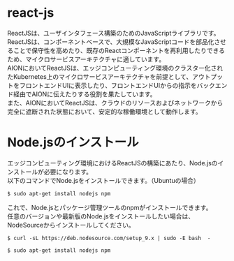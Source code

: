 # react-js   
ReactJSは、ユーザインタフェース構築のためのJavaScriptライブラリです。          
ReactJSは、コンポーネントベースで、大規模なJavaScriptコードを部品化させることで保守性を高めたり、既存のReactコンポーネントを再利用したりできるため、マイクロサービスアーキテクチャに適しています。         
AIONにおいてReactJSは、エッジコンピューティング環境のクラスター化されたKubernetes上のマイクロサービスアーキテクチャを前提として、アウトプットをフロントエンドUIに表示したり、フロントエンドUIからの指示をバックエンド経由でAIONに伝えたりする役割を果たしています。   
また、AIONにおいてReactJSは、クラウドのリソースおよびネットワークから完全に遮断された状態において、安定的な稼働環境として動作します。

# Node.jsのインストール   
エッジコンピューティング環境におけるReactJSの構築にあたり、Node.jsのインストールが必要になります。   
以下のコマンドでNode.jsをインストールできます。（Ubuntuの場合）   

```
$ sudo apt-get install nodejs npm
```

これで、Node.jsとパッケージ管理ツールのnpmがインストールできます。   
任意のバージョンや最新版のNode.jsをインストールしたい場合は、NodeSourceからインストールしてください。   

```
$ curl -sL https://deb.nodesource.com/setup_9.x | sudo -E bash  -
 
$ sudo apt-get install nodejs npm
```